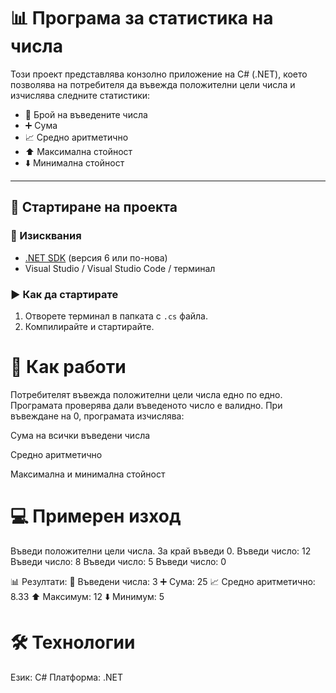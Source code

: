 # 📊 Програма за статистика на числа

Този проект представлява конзолно приложение на C# (.NET), което позволява на потребителя да въвежда положителни цели числа и изчислява следните статистики:

- 🔢 Брой на въведените числа  
- ➕ Сума  
- 📈 Средно аритметично  
- ⬆️ Максимална стойност  
- ⬇️ Минимална стойност  

---

## 🚀 Стартиране на проекта

### 🧰 Изисквания

- [.NET SDK](https://dotnet.microsoft.com/en-us/download) (версия 6 или по-нова)
- Visual Studio / Visual Studio Code / терминал

### ▶️ Как да стартирате

1. Отворете терминал в папката с `.cs` файла.
2. Компилирайте и стартирайте.
   
# 🧠 Как работи
Потребителят въвежда положителни цели числа едно по едно. Програмата проверява дали въведеното число е валидно. При въвеждане на 0, програмата изчислява:

Сума на всички въведени числа

Средно аритметично

Максимална и минимална стойност

# 💻 Примерен изход
Въведи положителни цели числа. За край въведи 0.
Въведи число: 12
Въведи число: 8
Въведи число: 5
Въведи число: 0

📊 Резултати:
🔢 Въведени числа: 3
➕ Сума: 25
📈 Средно аритметично: 8.33
⬆️ Максимум: 12
⬇️ Минимум: 5

# 🛠 Технологии
Език: C#
Платформа: .NET
